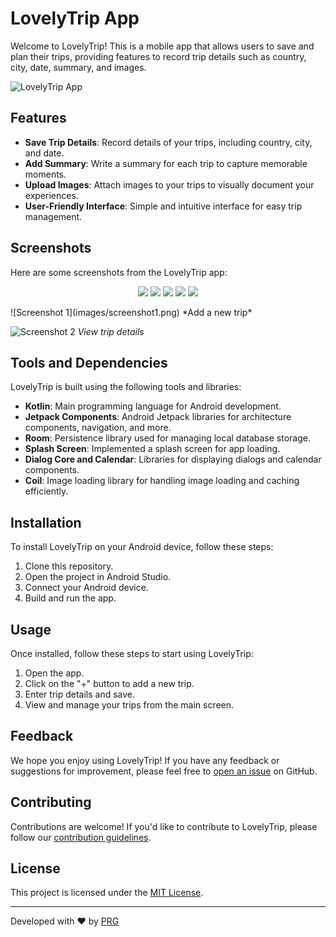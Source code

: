 # LovelyTrip App

Welcome to LovelyTrip! This is a mobile app that allows users to save and plan their trips, providing features to record trip details such as country, city, date, summary, and images.

![LovelyTrip App](Screenshot/LovelyTrip.png)

## Features

- **Save Trip Details**: Record details of your trips, including country, city, and date.
- **Add Summary**: Write a summary for each trip to capture memorable moments.
- **Upload Images**: Attach images to your trips to visually document your experiences.
- **User-Friendly Interface**: Simple and intuitive interface for easy trip management.

## Screenshots

Here are some screenshots from the LovelyTrip app:
<p align="center">
  <img src="Screenshot/screenshot1.png" />
  <img src="Screenshot/screenshot2.png" />
  <img src="Screenshot/screenshot3.png" />
  <img src="Screenshot/screenshot4.png" />
  <img src="Screenshot/screenshot5.png" />
  
</p>
![Screenshot 1](images/screenshot1.png)
*Add a new trip*

![Screenshot 2](images/screenshot2.png)
*View trip details*

## Tools and Dependencies

LovelyTrip is built using the following tools and libraries:

- **Kotlin**: Main programming language for Android development.
- **Jetpack Components**: Android Jetpack libraries for architecture components, navigation, and more.
- **Room**: Persistence library used for managing local database storage.
- **Splash Screen**: Implemented a splash screen for app loading.
- **Dialog Core and Calendar**: Libraries for displaying dialogs and calendar components.
- **Coil**: Image loading library for handling image loading and caching efficiently.

## Installation

To install LovelyTrip on your Android device, follow these steps:

1. Clone this repository.
2. Open the project in Android Studio.
3. Connect your Android device.
4. Build and run the app.

## Usage

Once installed, follow these steps to start using LovelyTrip:

1. Open the app.
2. Click on the "+" button to add a new trip.
3. Enter trip details and save.
4. View and manage your trips from the main screen.

## Feedback

We hope you enjoy using LovelyTrip! If you have any feedback or suggestions for improvement, please feel free to [open an issue](https://github.com/yourusername/lovelytrip-app/issues) on GitHub.

## Contributing

Contributions are welcome! If you'd like to contribute to LovelyTrip, please follow our [contribution guidelines](CONTRIBUTING.md).

## License

This project is licensed under the [MIT License](LICENSE).

---

Developed with ❤️ by [PRG](https://github.com/YahefuYusufu)
